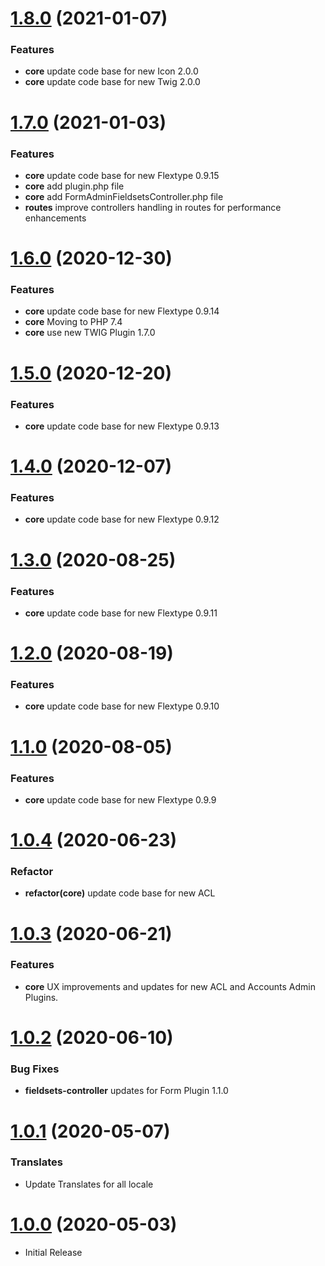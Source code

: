 <a name="1.8.0"></a>
# [1.8.0](https://github.com/flextype-plugins/form-admin/compare/v1.7.0...v1.8.0) (2021-01-07)

### Features

* **core** update code base for new Icon 2.0.0
* **core** update code base for new Twig 2.0.0

<a name="1.7.0"></a>
# [1.7.0](https://github.com/flextype-plugins/form-admin/compare/v1.6.0...v1.7.0) (2021-01-03)

### Features

* **core** update code base for new Flextype 0.9.15
* **core** add plugin.php file
* **core** add FormAdminFieldsetsController.php file
* **routes** improve controllers handling in routes for performance enhancements

<a name="1.6.0"></a>
# [1.6.0](https://github.com/flextype-plugins/form-admin/compare/v1.5.0...v1.6.0) (2020-12-30)

### Features

* **core** update code base for new Flextype 0.9.14
* **core** Moving to PHP 7.4
* **core** use new TWIG Plugin 1.7.0

<a name="1.5.0"></a>
# [1.5.0](https://github.com/flextype-plugins/form-admin/compare/v1.4.0...v1.5.0) (2020-12-20)

### Features

* **core** update code base for new Flextype 0.9.13

<a name="1.4.0"></a>
# [1.4.0](https://github.com/flextype-plugins/form-admin/compare/v1.3.0...v1.4.0) (2020-12-07)

### Features

* **core** update code base for new Flextype 0.9.12

<a name="1.3.0"></a>
# [1.3.0](https://github.com/flextype-plugins/form-admin/compare/v1.2.0...v1.3.0) (2020-08-25)

### Features

* **core** update code base for new Flextype 0.9.11

<a name="1.2.0"></a>
# [1.2.0](https://github.com/flextype-plugins/form-admin/compare/v1.1.0...v1.2.0) (2020-08-19)

### Features

* **core** update code base for new Flextype 0.9.10

<a name="1.1.0"></a>
# [1.1.0](https://github.com/flextype-plugins/form-admin/compare/v1.0.3...v1.1.0) (2020-08-05)

### Features

* **core** update code base for new Flextype 0.9.9

<a name="1.0.4"></a>
# [1.0.4](https://github.com/flextype-plugins/form-admin/compare/v1.0.3...v1.0.4) (2020-06-23)

### Refactor

* **refactor(core)** update code base for new ACL

<a name="1.0.3"></a>
# [1.0.3](https://github.com/flextype-plugins/form-admin/compare/v1.0.2...v1.0.3) (2020-06-21)

### Features

* **core** UX improvements and updates for new ACL and Accounts Admin Plugins.

<a name="1.0.2"></a>
# [1.0.2](https://github.com/flextype-plugins/form-admin/compare/v1.0.1...v1.0.2) (2020-06-10)

### Bug Fixes

* **fieldsets-controller** updates for Form Plugin 1.1.0

<a name="1.0.1"></a>
# [1.0.1](https://github.com/flextype-plugins/form-admin/compare/v1.0.0...v1.0.1) (2020-05-07)

### Translates

* Update Translates for all locale

<a name="1.0.0"></a>
# [1.0.0](https://github.com/flextype-plugins/form-admin) (2020-05-03)
* Initial Release
